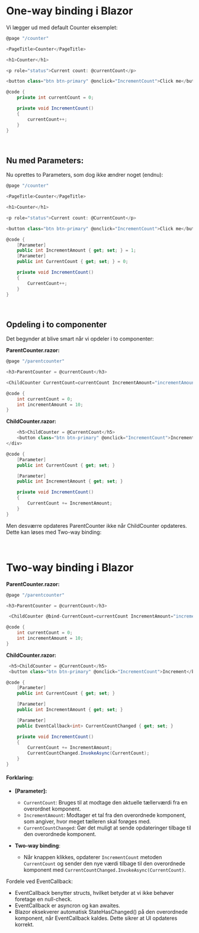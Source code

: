 ﻿# One-way binding i Blazor
Vi lægger ud med default Counter eksemplet:

```csharp
@page "/counter"

<PageTitle>Counter</PageTitle>

<h1>Counter</h1>

<p role="status">Current count: @currentCount</p>

<button class="btn btn-primary" @onclick="IncrementCount">Click me</button>

@code {
    private int currentCount = 0;

    private void IncrementCount()
    {
        currentCount++;
    }
}
```

&nbsp;

## Nu med Parameters:
Nu oprettes to Parameters, som dog ikke ændrer noget (endnu):

```csharp
@page "/counter"

<PageTitle>Counter</PageTitle>

<h1>Counter</h1>

<p role="status">Current count: @CurrentCount</p>

<button class="btn btn-primary" @onclick="IncrementCount">Click me</button>

@code {
    [Parameter]
    public int IncrementAmount { get; set; } = 1;
    [Parameter]
    public int CurrentCount { get; set; } = 0;

    private void IncrementCount()
    {
        CurrentCount++;
    }
}
```

&nbsp;

## Opdeling i to componenter
Det begynder at blive smart når vi opdeler i to componenter:

**ParentCounter.razor:**

```csharp
@page "/parentcounter"

<h3>ParentCounter = @currentCount</h3>

<ChildCounter CurrentCount=currentCount IncrementAmount="incrementAmount" />

@code {
    int currentCount = 0;
    int incrementAmount = 10;
}
```

**ChildCounter.razor:**
```csharp
    <h5>ChildCounter = @CurrentCount</h5>
    <button class="btn btn-primary" @onclick="IncrementCount">Increment</button>
</div>

@code {
    [Parameter]
    public int CurrentCount { get; set; }

    [Parameter]
    public int IncrementAmount { get; set; }

    private void IncrementCount()
    {
        CurrentCount += IncrementAmount;
    }
}
```

Men desværre opdateres ParentCounter ikke når ChildCounter opdateres. Dette kan løses med Two-way binding:


&nbsp;

# Two-way binding i Blazor

**ParentCounter.razor:**

```csharp
@page "/parentcounter"

<h3>ParentCounter = @currentCount</h3>

 <ChildCounter @bind-CurrentCount=currentCount IncrementAmount="incrementAmount" />

@code {
    int currentCount = 0;
    int incrementAmount = 10;
}
```

**ChildCounter.razor:**
```csharp
 <h5>ChildCounter = @CurrentCount</h5>
 <button class="btn btn-primary" @onclick="IncrementCount">Increment</button>

@code {
    [Parameter]
    public int CurrentCount { get; set; }

    [Parameter]
    public int IncrementAmount { get; set; }

    [Parameter]
    public EventCallback<int> CurrentCountChanged { get; set; }

    private void IncrementCount()
    {
        CurrentCount += IncrementAmount;
        CurrentCountChanged.InvokeAsync(CurrentCount);
    }
}
 ```

#### **Forklaring**:
- **[Parameter]:** 
  - `CurrentCount`: Bruges til at modtage den aktuelle tællerværdi fra en overordnet komponent.
  - `IncrementAmount`: Modtager et tal fra den overordnede komponent, som angiver, hvor meget tælleren skal forøges med.
  - `CurrentCountChanged`: Gør det muligt at sende opdateringer tilbage til den overordnede komponent.
  
- **Two-way binding**:
  - Når knappen klikkes, opdaterer `IncrementCount` metoden `CurrentCount` og sender den nye værdi tilbage til den overordnede komponent med `CurrentCountChanged.InvokeAsync(CurrentCount)`.

Fordele ved EventCallback:
- EventCallback benytter structs, hvilket betyder at vi ikke behøver foretage en null-check.
- EventCallback er asyncron og kan awaites.
- Blazor eksekverer automatisk StateHasChanged() på den overordnede komponent, når EventCallback kaldes.
  Dette sikrer at UI opdateres korrekt.



